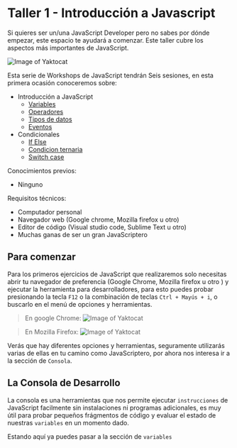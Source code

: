 # Taller 1 - Introducción a Javascript

Si quieres ser un/una JavaScript Developer pero no sabes por dónde empezar, este espacio te ayudará a comenzar. Este taller cubre los aspectos más importantes de JavaScript.

![Image of Yaktocat](https://d2z6c3c3r6k4bx.cloudfront.net/uploads/event/logo/1088861/630a3815a886a89423b9b08428ef8972.png)

Esta serie de Workshops de JavaScript tendrán Seis sesiones, en esta primera ocasión conoceremos sobre:

- Introducción a JavaScript
  - [Variables](variables.md)
  - [Operadores](operadores.md)
  - [Tipos de datos](tipos-de-datos.md)
  - [Eventos](eventos.md)
- Condicionales
  - [If Else](if-else.md)
  - [Condicion ternaria](ternary-condition.md)
  - [Switch case](switch-case.md)

Conocimientos previos:
- Ninguno

Requisitos técnicos:
- Computador personal
- Navegador web (Google chrome, Mozilla firefox u otro)
- Editor de código (Visual studio code, Sublime Text u otro)
- Muchas ganas de ser un gran JavaScriptero

## Para comenzar
Para los primeros ejercicios de JavaScript que realizaremos solo necesitas abrir tu navegador de preferencia (Google Chrome, Mozilla firefox u otro ) y ejecutar la herramienta para desarrolladores, para esto puedes probar presionando la tecla `F12` o la combinación de teclas `Ctrl + Mayús + i`, o buscarlo en el menú de opciones y herramientas.

>En google Chrome:
![Image of Yaktocat](https://i.ibb.co/7tk67bC/rec1.jpg)

>En Mozilla Firefox:
![Image of Yaktocat](https://i.ibb.co/F6DN71G/rec2.jpg)

Verás que hay diferentes opciones y herramientas, seguramente utilizarás varias de ellas en tu camino como JavaScriptero, por ahora nos interesa ir a la sección de `Consola`.

## La Consola de Desarrollo
La consola es una herramientas que nos permite ejecutar `instrucciones` de JavaScript facilmente sin instalaciones ni programas adicionales, es muy útil para probar pequeños frágmentos de código y evaluar el estado de nuestras `variables` en un momento dado.

Estando aquí ya puedes pasar a la sección de `variables`
